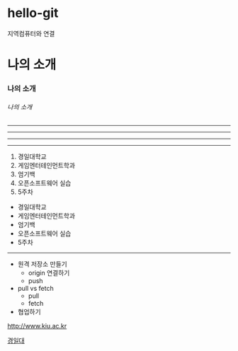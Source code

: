 # hello-git
지역컴퓨터와 연결


# 나의 소개
### 나의 소개
###### 나의 소개
---
------
-----------
******
1. 경일대학교
2. 게임엔터테인먼트학과
3. 엄기백
4. 오픈소프트웨어 실습
5. 5주차

- 경일대학교
- 게임엔터테인먼트학과
- 엄기백
- 오픈소프트웨어 실습
- 5주차
---
- 원격 저장소 만들기
  - origin 연결하기
  - push
- pull vs fetch
  - pull
  - fetch
- 협업하기

<http://www.kiu.ac.kr>

[경일대](http://www.kiu.ac.kr)
